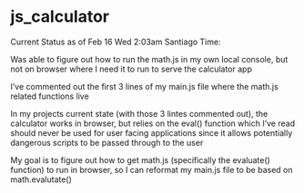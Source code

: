 # js_calculator

Current Status as of Feb 16 Wed 2:03am Santiago Time:

Was able to figure out how to run the math.js in my own local console, but not on browser where I need it to run to serve the calculator app

I’ve commented out the first 3 lines of my main.js file where the math.js related functions live

In my projects current state (with those 3 lintes commented out), the calculator works in browser, but relies on the eval() function which I’ve read should never be used for user facing applications since it allows potentially dangerous scripts to be passed through to the user

My goal is to figure out how to get math.js (specifically the evaluate() function) to run in browser, so I can reformat my main.js file to be based on math.evalutate()

